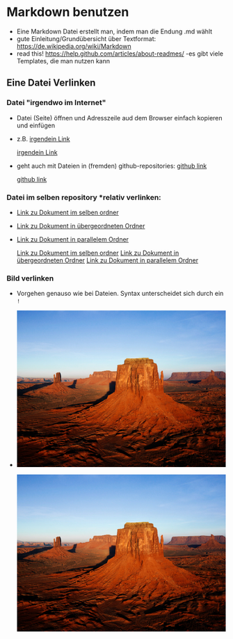 ﻿# Markdown benutzen
- Eine Markdown Datei erstellt man, indem man die Endung .md wählt
- gute Einleitung/Grundübersicht über Textformat: https://de.wikipedia.org/wiki/Markdown
- read this! https://help.github.com/articles/about-readmes/
-es gibt viele Templates, die man nutzen kann

## Eine Datei Verlinken
### Datei "irgendwo im Internet"
- Datei (Seite) öffnen und Adresszeile aud dem Browser einfach kopieren und einfügen
- z.B. [irgendein Link](https://de.wikipedia.org/wiki/Markdown)

    [irgendein Link](https://de.wikipedia.org/wiki/Markdown)

- geht auch mit Dateien in (fremden) github-repositories: [github link](https://github.com/patmu04/cubefactory/blob/master/case/README.md)

    [github link](https://github.com/patmu04/cubefactory/blob/master/case/README.md)


### Datei im selben repository ***relativ** verlinken:
- [Link zu Dokument im selben ordner](Anleitung_Github_Desktop.md)
- [Link zu Dokument in übergeordneten Ordner](../README.md)
- [Link zu Dokument in parallelem Ordner](../images/Desert.jpg)

    [Link zu Dokument im selben ordner](Anleitung_Github_Desktop.md)
    [Link zu Dokument in übergeordneten Ordner](../README.md)
    [Link zu Dokument in parallelem Ordner](../images/Desert.jpg)


### Bild verlinken
- Vorgehen genauso wie bei Dateien. Syntax unterscheidet sich durch ein `!`
- ![Anzeige von Bild aus parallelem Ordner](../images/Desert.jpg)

    ![Anzeige von Bild aus parallelem Ordner](../images/Desert.jpg)
